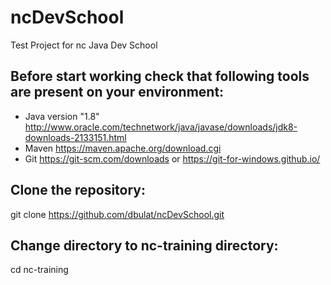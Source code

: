 # ncDevSchool
Test Project for nc Java Dev School

## Before start working check that following tools are present on your environment:

- Java version "1.8" http://www.oracle.com/technetwork/java/javase/downloads/jdk8-downloads-2133151.html
- Maven https://maven.apache.org/download.cgi
- Git https://git-scm.com/downloads or https://git-for-windows.github.io/

## Clone the repository:
git clone https://github.com/dbulat/ncDevSchool.git

## Change directory to nc-training directory:
cd nc-training
